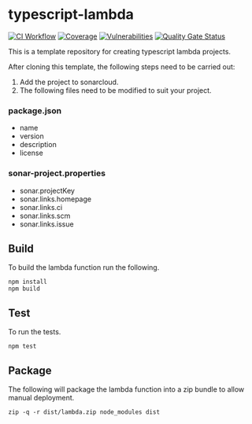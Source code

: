 # typescript-lambda

[![CI Workflow](https://github.com/previewme/lambda-typescript/actions/workflows/ci.yml/badge.svg)](https://github.com/previewme/lambda-typescript/actions/workflows/ci.yml)
[![Coverage](https://sonarcloud.io/api/project_badges/measure?project=previewme_lambda-typescript&metric=coverage)](https://sonarcloud.io/dashboard?id=previewme_lambda-typescript)
[![Vulnerabilities](https://sonarcloud.io/api/project_badges/measure?project=previewme_lambda-typescript&metric=vulnerabilities)](https://sonarcloud.io/dashboard?id=previewme_lambda-typescript)
[![Quality Gate Status](https://sonarcloud.io/api/project_badges/measure?project=previewme_lambda-typescript&metric=alert_status)](https://sonarcloud.io/dashboard?id=previewme_lambda-typescript)

This is a template repository for creating typescript lambda projects.

After cloning this template, the following steps need to be carried out:

1. Add the project to sonarcloud.
2. The following files need to be modified to suit your project. 
### package.json

* name
* version
* description
* license

### sonar-project.properties

* sonar.projectKey
* sonar.links.homepage
* sonar.links.ci
* sonar.links.scm
* sonar.links.issue

## Build

To build the lambda function run the following.

```
npm install
npm build
```

## Test

To run the tests.

```
npm test
```

## Package

The following will package the lambda function into a zip bundle to allow manual deployment.

```
zip -q -r dist/lambda.zip node_modules dist
```
